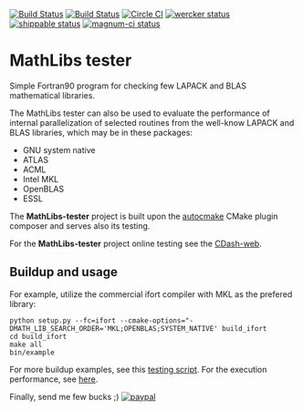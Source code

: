 [![Build Status](https://travis-ci.org/miroi/mathlibs-tester.svg?branch=master)](https://travis-ci.org/miroi/mathlibs-tester/builds)
[![Build Status](https://ci.appveyor.com/api/projects/status/github/miroi/mathlibs-tester?branch=master&svg=true)](https://ci.appveyor.com/project/miroi/mathlibs-tester/history)
[![Circle CI](https://circleci.com/gh/miroi/mathlibs-tester.svg?style=svg)](https://circleci.com/gh/miroi/mathlibs-tester)
[![wercker status](https://app.wercker.com/status/2101087ed2848ab011fed435c1efc7c4/s/master "wercker status")](https://app.wercker.com/project/bykey/2101087ed2848ab011fed435c1efc7c4)
[![shippable status](https://api.shippable.com/projects/55c5fa6fedd7f2c05299e676/badge?branchName=master)](https://app.shippable.com/projects/55c5fa6fedd7f2c05299e676/builds/latest)
[![magnum-ci status](https://magnum-ci.com/status/84ea5d43ec94be510b7c372be69d09f6.png)](https://magnum-ci.com/public/52e55e31023c9144f57e/builds)



MathLibs tester
===============

Simple Fortran90 program for checking few LAPACK and BLAS mathematical libraries.

The MathLibs tester can also be used to evaluate the performance of internal parallelization of selected routines from the well-know LAPACK and BLAS libraries, which may be in these packages:
- GNU system native
- ATLAS
- ACML
- Intel MKL
- OpenBLAS
- ESSL

The **MathLibs-tester** project is built upon the [autocmake](https://github.com/scisoft/autocmake) CMake plugin composer and serves also its testing.

For the **MathLibs-tester** project online testing see the [CDash-web](https://testboard.org/cdash/index.php?project=MathLibs-tester).


Buildup and usage
-----------------
For example, utilize the commercial ifort compiler with MKL as the prefered library:
~~~
python setup.py --fc=ifort --cmake-options="-DMATH_LIB_SEARCH_ORDER='MKL;OPENBLAS;SYSTEM_NATIVE' build_ifort
cd build_ifort
make all
bin/example
~~~
For more buildup examples, see this [testing script](https://github.com/miroi/mathlibs-tester/blob/master/cdash_scripts/hpcc_umb_runtest.bash). For the execution performance, see [here](https://github.com/miroi/mathlibs-tester/blob/master/performance/results.rst).


Finally, send me few bucks ;)
[![paypal](https://www.paypalobjects.com/en_US/i/btn/btn_donateCC_LG.gif)](https://www.paypal.com/cgi-bin/webscr?cmd=_s-xclick&hosted_button_id=5NJSDMSN88ZNQ)
